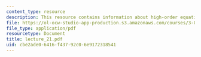 ```yaml
---
content_type: resource
description: This resource contains information about high-order equations.
file: https://ol-ocw-studio-app-production.s3.amazonaws.com/courses/3-016-mathematics-for-materials-scientists-and-engineers-fall-2005/cbe2ade06416f43792c06e9172318541_lecture_21.pdf
file_type: application/pdf
resourcetype: Document
title: lecture_21.pdf
uid: cbe2ade0-6416-f437-92c0-6e9172318541
---
```

